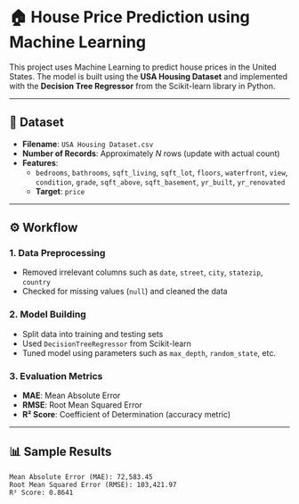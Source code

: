 # 🏠 House Price Prediction using Machine Learning

This project uses Machine Learning to predict house prices in the United States. The model is built using the **USA Housing Dataset** and implemented with the **Decision Tree Regressor** from the Scikit-learn library in Python.

---

## 📁 Dataset

- **Filename**: `USA Housing Dataset.csv`
- **Number of Records**: Approximately *N* rows (update with actual count)
- **Features**:
  - `bedrooms`, `bathrooms`, `sqft_living`, `sqft_lot`, `floors`, `waterfront`, `view`, `condition`, `grade`, `sqft_above`, `sqft_basement`, `yr_built`, `yr_renovated`
  - **Target**: `price`

---

## ⚙️ Workflow

### 1. Data Preprocessing
- Removed irrelevant columns such as `date`, `street`, `city`, `statezip`, `country`
- Checked for missing values (`null`) and cleaned the data

### 2. Model Building
- Split data into training and testing sets
- Used `DecisionTreeRegressor` from Scikit-learn
- Tuned model using parameters such as `max_depth`, `random_state`, etc.

### 3. Evaluation Metrics
- **MAE**: Mean Absolute Error
- **RMSE**: Root Mean Squared Error
- **R² Score**: Coefficient of Determination (accuracy metric)

---

## 📊 Sample Results

```text
Mean Absolute Error (MAE): 72,583.45
Root Mean Squared Error (RMSE): 103,421.97
R² Score: 0.8641
